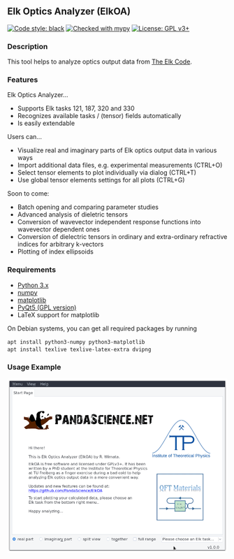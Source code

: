 ## Elk Optics Analyzer (ElkOA)
[![Code style: black](https://img.shields.io/badge/code%20style-black-000000.svg)](https://github.com/ambv/black)
[![Checked with mypy](http://www.mypy-lang.org/static/mypy_badge.svg)](http://mypy-lang.org/)
[![License: GPL v3+](https://img.shields.io/badge/license-GPL%20v3%2B-blue.svg)](http://www.gnu.org/licenses/gpl-3.0)

### Description
This tool helps to analyze optics output data from 
[The Elk Code](http://elk.sourceforge.net).

### Features

Elk Optics Analyzer...

* Supports Elk tasks 121, 187, 320 and 330 
* Recognizes available tasks / (tensor) fields automatically
* Is easily extendable

Users can...

* Visualize real and imaginary parts of Elk optics output data in various ways
* Import additional data files, e.g. experimental measurements (CTRL+O)
* Select tensor elements to plot individually via dialog (CTRL+T)
* Use global tensor elements settings for all plots (CTRL+G)

Soon to come:

* Batch opening and comparing parameter studies
* Advanced analysis of dieletric tensors
* Conversion of wavevector independent response functions into wavevector
  dependent ones
* Conversion of dielectric tensors in ordinary and extra-ordinary refractive
  indices for arbitrary k-vectors
* Plotting of index ellipsoids

### Requirements
* [Python 3.x](https://www.python.org)
* [numpy](https://www.numpy.org/)
* [matplotlib](https://matplotlib.org)
* [PyQt5 (GPL version)](http://pyqt.sourceforge.net/Docs/PyQt5/installation.html)
* LaTeX support for matplotlib

On Debian systems, you can get all required packages by running
```bash
apt install python3-numpy python3-matplotlib
apt install texlive texlive-latex-extra dvipng
```

### Usage Example
![](screenshots/basic.gif)
